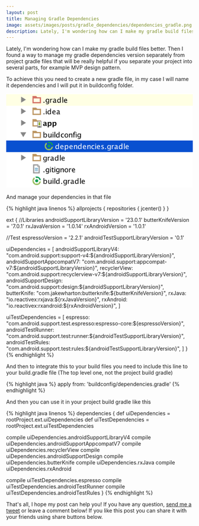 ```yaml
---
layout: post
title: Managing Gradle Dependencies
image: assets/images/posts/gradle_dependencies/dependencies_gradle.png
description: Lately, I'm wondering how can I make my gradle build files better. Then I found a way to manage my gradle dependencies version separately from project gradle files that will be really helpful if you separate your project into several parts, for example MVP design pattern.
---
```



Lately, I'm wondering how can I make my gradle build files better. Then I found a way to manage my gradle dependencies version separately from project gradle files that will be really helpful if you separate your project into several parts, for example MVP design pattern.

To achieve this you need to create a new gradle file, in my case I will name it dependencies and I will put it in buildconfig folder.

<img src="/assets/images/posts/gradle_dependencies/dependencies_gradle.png" style="margin-left=auto;margin-right-auto;">

And manage your dependencies in that file

{% highlight java linenos %}
allprojects {
  repositories {
    jcenter()
  }
}

ext {
  //Libraries
  androidSupportLibraryVersion = '23.0.1'
  butterKnifeVersion = '7.0.1'
  rxJavaVersion = '1.0.14'
  rxAndroidVersion = '1.0.1'

  //Test
  espressoVersion = '2.2.1'
  androidTestSupportLibraryVersion = '0.1'

  uiDependencies = [
      androidSupportLibraryV4:     "com.android.support:support-v4:${androidSupportLibraryVersion}",
      androidSupportAppcompatV7:   "com.android.support:appcompat-v7:${androidSupportLibraryVersion}",
      recyclerView:                "com.android.support:recyclerview-v7:${androidSupportLibraryVersion}",
      androidSupportDesign:        "com.android.support:design:${androidSupportLibraryVersion}",
      butterKnife:                 "com.jakewharton:butterknife:${butterKnifeVersion}",
      rxJava:                      "io.reactivex:rxjava:${rxJavaVersion}",
      rxAndroid:                   "io.reactivex:rxandroid:${rxAndroidVersion}",
  ]

  uiTestDependencies = [
      espresso:                    "com.android.support.test.espresso:espresso-core:${espressoVersion}",
      androidTestRunner:           "com.android.support.test:runner:${androidTestSupportLibraryVersion}",
      androidTestRules:            "com.android.support.test:rules:${androidTestSupportLibraryVersion}",
  ]
}
{% endhighlight %} 

And then to integrate this to your build files you need to include this line to your build.gradle file (The top level one, not the project build gradle)

{% highlight java %}
apply from: 'buildconfig/dependencies.gradle'
{% endhighlight %}

And then you can use it in your project build gradle like this

{% highlight java linenos %}
dependencies {
  def uiDependencies = rootProject.ext.uiDependencies
  def uiTestDependencies = rootProject.ext.uiTestDependencies

  compile uiDependencies.androidSupportLibraryV4
  compile uiDependencies.androidSupportAppcompatV7
  compile uiDependencies.recyclerView
  compile uiDependencies.androidSupportDesign
  compile uiDependencies.butterKnife
  compile uiDependencies.rxJava
  compile uiDependencies.rxAndroid

  compile uiTestDependencies.espresso
  compile uiTestDependencies.androidTestRunner
  compile uiTestDependencies.androidTestRules
}
{% endhighlight %}


That's all, I hope my post can help you!
If you have any question, <a href="https://twitter.com/intent/tweet?screen_name=niko_yuwono">send me a tweet</a> or leave a comment below! If you like this post you can share it with your friends using share buttons below.